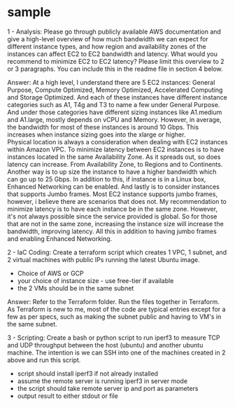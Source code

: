 # sample

1 - Analysis:
Please go through publicly available AWS documentation and give a high-level overview of how much bandwidth we can expect for different instance types, and how region and availability zones of the instances can affect EC2 to EC2 bandwidth and latency. What would you recommend to minimize EC2 to EC2 latency? Please limit this overview to 2 or 3 paragraphs. You can include this in the readme file in section 4 below.

Answer:
    At a high level, I understand there are 5 EC2 instances: General Purpose, Compute Optimized, Memory Optimized, Accelerated Computing and Storage Optimized.  And each of these instances have different instance categories such as A1, T4g and T3 to name a few under General Purpose. And under those categories have different sizing instances like A1.medium and A1.large, mostly depends on vCPU and Memory. However, in average, the bandwidth for most of these instances is around 10 Gbps. This increases when instance sizing goes into the xlarge or higher.  
    Physical location is always a consideration when dealing with EC2 instances within Amazon VPC.  To minimize latency between EC2 instances is to have instances located in the same Availability Zone.  As it spreads out, so does latency can increase. From Availability Zone, to Regions and to Continents. Another way is to up size the instance to have a higher bandwidth which can go up to 25 Gbps. In addition to this, if instance is in a Linux box, Enhanced Networking can be enabled. And lastly is to consider instances that supports Jumbo frames. Most EC2 instance supports jumbo frames, however, i believe there are scenarios that does not. 
    My recommendation to minimize latency is to have each instance be in the same zone.  However, it's not always possible since the service provided is global. So for those that are not in the same zone, increasing the instance size will increase the bandwidth, improving latency. All this in addition to having jumbo frames and enabling Enhanced Networking.
    
    
2 - IaC Coding:
Create a terraform script which creates 1 VPC, 1 subnet, and 2 virtual machines with public IPs running the latest Ubuntu image.
- Choice of AWS or GCP
- your choice of instance size - use free-tier if available
- the 2 VMs should be in the same subnet

Answer:
    Refer to the Terraform folder. Run the files together in Terraform.  As Terraform is new to me, most of the code are typical entries except for a few as per specs, such as making the subnet public and having to VM's in the same subnet. 
    
    
3 - Scripting:
Create a bash or python script to run iperf3 to measure TCP and UDP throughput between the host (ubuntu) and another ubuntu machine.  The intention is we can SSH into one of the machines created in 2 above and run this script.
- script should install iperf3 if not already installed
- assume the remote server is running iperf3 in server mode
- the script should take remote server ip and port as parameters
- output result to either stdout or file
 

